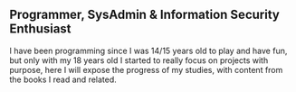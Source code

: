Programmer, SysAdmin & Information Security Enthusiast
--------------------

I have been programming since I was 14/15 years old to play and have fun, but only with my 18 years old I started to really focus on projects with purpose, here I will expose the progress of my studies, with content from the books I read and related.
